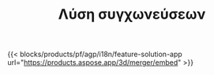 ﻿---
title: Λύση συγχωνεύσεων 
weight: 7730
url: /el/merger
limit: 
description: Συγχώνευση FBX, OBJ, STL, DAE, GLTF και περισσότερα σε ένα ενιαίο αρχείο 3D σε οποιαδήποτε υποστηριζόμενη μορφή
widgetUrl: http://localhost:5000/3d/merger/embed
---
{{< blocks/products/pf/agp/i18n/feature-solution-app url="https://products.aspose.app/3d/merger/embed" >}} 
